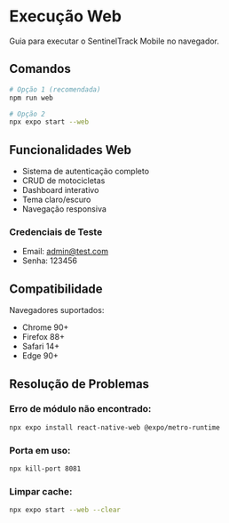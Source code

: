 # Execução Web

Guia para executar o SentinelTrack Mobile no navegador.

## Comandos

```bash
# Opção 1 (recomendada)
npm run web

# Opção 2
npx expo start --web
```

## Funcionalidades Web

- Sistema de autenticação completo
- CRUD de motocicletas
- Dashboard interativo
- Tema claro/escuro
- Navegação responsiva

### Credenciais de Teste
- Email: admin@test.com
- Senha: 123456

## Compatibilidade

Navegadores suportados:
- Chrome 90+
- Firefox 88+
- Safari 14+
- Edge 90+

## Resolução de Problemas

### Erro de módulo não encontrado:
```bash
npx expo install react-native-web @expo/metro-runtime
```

### Porta em uso:
```bash
npx kill-port 8081
```

### Limpar cache:
```bash
npx expo start --web --clear
```
